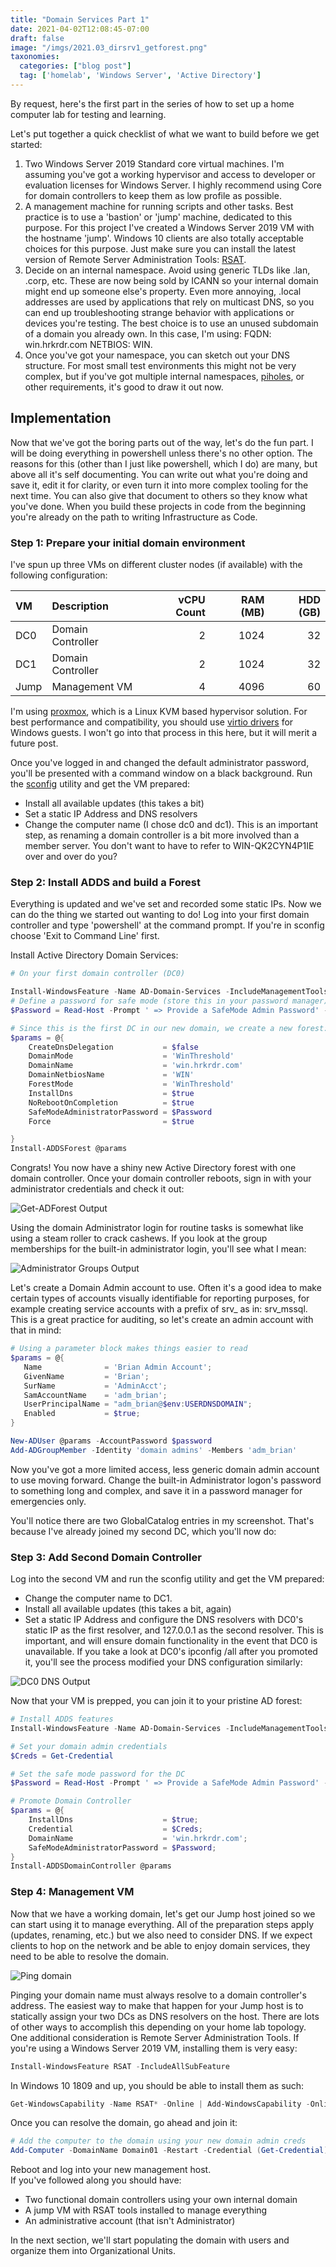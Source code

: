 ```yaml
---
title: "Domain Services Part 1"
date: 2021-04-02T12:08:45-07:00
draft: false
image: "/imgs/2021.03_dirsrv1_getforest.png"
taxonomies:
  categories: ["blog post"]
  tag: ['homelab', 'Windows Server', 'Active Directory']
---
```


By request, here's the first part in the series of how to set up a home computer lab for testing and learning.   

Let's put together a quick checklist of what we want to build before we get started:  

1. Two Windows Server 2019 Standard core virtual machines. I'm assuming you've got a working hypervisor and access to developer or evaluation licenses for Windows Server. I highly recommend using Core for domain controllers to keep them as low profile as possible.  
2. A management machine for running scripts and other tasks. Best practice is to use a 'bastion' or 'jump' machine, dedicated to this purpose. For this project I've created a Windows Server 2019 VM with the hostname 'jump'. Windows 10 clients are also totally acceptable choices for this purpose. Just make sure you can install the latest version of Remote Server Administration Tools: [RSAT](https://docs.microsoft.com/en-us/troubleshoot/windows-server/system-management-components/remote-server-administration-tools).  
3. Decide on an internal namespace. Avoid using generic TLDs like .lan, .corp, etc. These are now being sold by ICANN so your internal domain might end up someone else's property. Even more annoying, .local addresses are used by applications that rely on multicast DNS, so you can end up troubleshooting strange behavior with applications or devices you're testing. The best choice is to use an unused subdomain of a domain you already own. In this case, I'm using: FQDN: win.hrkrdr.com NETBIOS: WIN.  
4. Once you've got your namespace, you can sketch out your DNS structure. For most small test environments this might not be very complex, but if you've got multiple internal namespaces, [piholes](https://pi-hole.net/), or other requirements, it's good to draw it out now.  

## Implementation
Now that we've got the boring parts out of the way, let's do the fun part. I will be doing everything in powershell unless there's no other option. The reasons for this (other than I just like powershell, which I do) are many, but above all it's self documenting. You can write out what you're doing and save it, edit it for clarity, or even turn it into more complex tooling for  the next time. You can also give that document to others so they know what you've done. When you build these projects in code from the beginning you're already on the path to writing Infrastructure as Code.  

### Step 1: Prepare your initial domain environment 
I've spun up three VMs on different cluster nodes (if available) with the following configuration:  

| VM | Description          | vCPU Count | RAM (MB) | HDD (GB) |
|:----|:--------------------|-----------:|---------:|---------:|
| DC0 | Domain Controller   |          2 |     1024 |       32 |
| DC1 | Domain Controller   |          2 |     1024 |       32 |
| Jump | Management VM      |          4 |     4096 |       60 |

I'm using [proxmox](https://www.proxmox.com/en/), which is a Linux KVM based hypervisor solution. For best performance and compatibility, you should use [virtio drivers](https://pve.proxmox.com/wiki/Windows_VirtIO_Drivers) for Windows guests. I won't go into that  process in this here, but it will merit a future post.  

Once you've logged in and changed the default administrator password, you'll be presented with a command window on a black background. Run the [sconfig](https://social.technet.microsoft.com/wiki/contents/articles/52672.windows-server-sconfig-exe.aspx) utility and get the VM prepared:  

- Install all available updates (this takes a bit)  
- Set a static IP Address and DNS resolvers  
- Change the computer name (I chose dc0 and dc1). This is an important step, as renaming a domain controller is a bit more involved than a member server. You don't want to have to refer to WIN-QK2CYN4P1IE over and over do you?  

### Step 2: Install ADDS and build a Forest
Everything is updated and we've set and recorded some static IPs. Now we can do the thing we started out wanting to do! Log into your first domain controller and type 'powershell' at the command prompt. If you're in sconfig choose 'Exit to Command Line' first.  

Install Active Directory Domain Services:  

```powershell
# On your first domain controller (DC0)

Install-WindowsFeature -Name AD-Domain-Services -IncludeManagementTools
# Define a password for safe mode (store this in your password manager)
$Password = Read-Host -Prompt ' => Provide a SafeMode Admin Password' -AsSecureString

# Since this is the first DC in our new domain, we create a new forest:
$params = @{
    CreateDnsDelegation           = $false
    DomainMode                    = 'WinThreshold'
    DomainName                    = 'win.hrkrdr.com'
    DomainNetbiosName             = 'WIN'
    ForestMode                    = 'WinThreshold'
    InstallDns                    = $true
    NoRebootOnCompletion          = $true
    SafeModeAdministratorPassword = $Password
    Force                         = $true    

}    
Install-ADDSForest @params
``` 

Congrats! You now have a shiny new Active Directory forest with one domain controller. Once your domain controller reboots, sign in with your administrator credentials and check it out:  

![Get-ADForest Output](/imgs/2021.03_dirsrv1_getforest.png) 

Using the domain Administrator login for routine tasks is somewhat like using a steam roller to crack cashews. If you look at the group memberships for the built-in administrator login, you'll see what I mean:  

![Administrator Groups Output](/imgs/2021.03_dirsrv1_admingrps.png) 

Let's create a Domain Admin account to use. Often it's a good idea to make certain types of accounts visually identifiable for reporting purposes, for example creating service accounts with a prefix of srv_ as in: srv_mssql. This is a great practice for auditing, so let's create an admin account with that in mind:  

```powershell
# Using a parameter block makes things easier to read
$params = @{
   Name              = 'Brian Admin Account';
   GivenName         = 'Brian';
   SurName           = 'AdminAcct';
   SamAccountName    = 'adm_brian';
   UserPrincipalName = "adm_brian@$env:USERDNSDOMAIN";
   Enabled           = $true;
}

New-ADUser @params -AccountPassword $password
Add-ADGroupMember -Identity 'domain admins' -Members 'adm_brian'
```

Now you've got a more limited access, less generic domain admin account to use moving forward. Change the built-in Administrator logon's password to something long and complex, and save it in a password manager for emergencies only.  

You'll notice there are two GlobalCatalog entries in my screenshot. That's because I've already joined my second DC, which you'll now do: 

### Step 3: Add Second Domain Controller
Log into the second VM and run the sconfig utility and get the VM prepared: 
- Change the computer name to DC1.
- Install all available updates (this takes a bit, again)
- Set a static IP Address and configure the DNS resolvers with DC0's static IP as the first resolver, and 127.0.0.1 as the second resolver. This is important, and will ensure domain functionality in the event that DC0 is unavailable. If you take a look at DC0's ipconfig /all after you promoted it, you'll see the process modified your DNS configuration similarly:  

![DC0 DNS Output](/imgs/2021.03_dirsrv1_dc0dns.png)

Now that your VM is prepped, you can join it to your pristine AD forest:  

```powershell
# Install ADDS features
Install-WindowsFeature -Name AD-Domain-Services -IncludeManagementTools

# Set your domain admin credentials
$Creds = Get-Credential

# Set the safe mode password for the DC
$Password = Read-Host -Prompt ' => Provide a SafeMode Admin Password' -AsSecureString 

# Promote Domain Controller
$params = @{
	InstallDns                    = $true;
    Credential                    = $Creds;
    DomainName                    = 'win.hrkrdr.com';
    SafeModeAdministratorPassword = $Password;
}
Install-ADDSDomainController @params
```

### Step 4: Management VM
Now that we have a working domain, let's get our Jump host joined so we can start using it to manage everything. All of the preparation steps apply (updates, renaming, etc.) but we also need to consider DNS. If we expect clients to hop on the network and be able to enjoy domain services, they need to be able to resolve the domain.  

![Ping domain](/imgs/2021.03_dirsrv1_pingdomain.png) 

Pinging your domain name must always resolve to a domain controller's address. The easiest way to make that happen for your Jump host is to statically assign your two DCs as DNS resolvers on the host. There are lots of other ways to accomplish this depending on your home lab topology. 
One additional consideration is Remote Server Administration Tools. If you're using a Windows Server 2019 VM, installing them is very easy:  

```powershell
Install-WindowsFeature RSAT -IncludeAllSubFeature
```
In Windows 10 1809 and up, you should be able to install them as such: 

```powershell
Get-WindowsCapability -Name RSAT* -Online | Add-WindowsCapability -Online
```

Once you can resolve the domain, go ahead and join it:  

```powershell
# Add the computer to the domain using your new domain admin creds
Add-Computer -DomainName Domain01 -Restart -Credential (Get-Credential)
```

Reboot and log into your new management host.  
If you've followed along you should have:  
- Two functional domain controllers using your own internal domain
- A jump VM with RSAT tools installed to manage everything
- An administrative account (that isn't Administrator)  

In the next section, we'll start populating the domain with users and organize them into Organizational Units.
